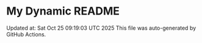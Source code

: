 # My Dynamic README
Updated at: Sat Oct 25 09:19:03 UTC 2025
This file was auto-generated by GitHub Actions.
